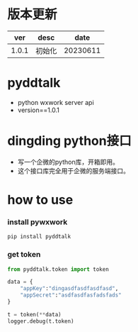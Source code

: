 # 版本更新

| ver   | desc               | date     |
| ----- | ------------------ | -------- |
| 1.0.1 | 初始化 | 20230611 |

# pyddtalk

- python wxwork server api
- version==1.0.1


# dingding python接口

- 写一个企微的python库，开箱即用。
- 这个接口库完全用于企微的服务端接口。


# how to use
### install pywxwork
`pip install pyddtalk`

### get token

```python
from pyddtalk.token import token

data = {
	"appKey":"dingasdfasdfasdfasd",
	"appSecret":"asdfasdfasfadsfads"
}

t = token(**data)
logger.debug(t.token)
```